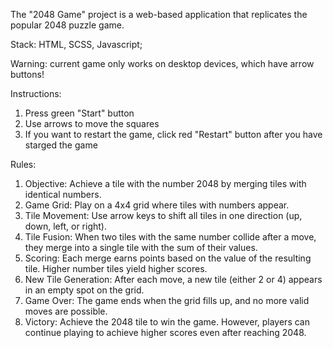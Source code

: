The "2048 Game" project is a web-based application that replicates the popular 2048 puzzle game.

Stack: HTML, SCSS, Javascript;

Warning: current game only works on desktop devices, which have arrow buttons!

Instructions:
1. Press green "Start" button
2. Use arrows to move the squares
3. If you want to restart the game, click red "Restart" button
after you have starged the game

Rules:
1. Objective: Achieve a tile with the number 2048 by merging tiles with identical numbers.
2. Game Grid: Play on a 4x4 grid where tiles with numbers appear.
3. Tile Movement: Use arrow keys to shift all tiles in one direction (up, down, left, or right).
4. Tile Fusion: When two tiles with the same number collide after a move, they merge into a single tile with the sum of their values.
5. Scoring: Each merge earns points based on the value of the resulting tile. Higher number tiles yield higher scores.
6. New Tile Generation: After each move, a new tile (either 2 or 4) appears in an empty spot on the grid.
7. Game Over: The game ends when the grid fills up, and no more valid moves are possible.
8. Victory: Achieve the 2048 tile to win the game. However, players can continue playing to achieve higher scores even after reaching 2048.
